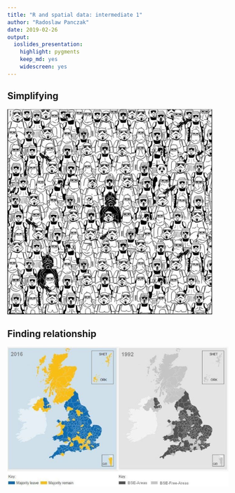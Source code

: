 ```yaml
---
title: "R and spatial data: intermediate 1"
author: "Radoslaw Panczak"
date: 2019-02-26
output: 
  ioslides_presentation: 
    highlight: pygments
    keep_md: yes
    widescreen: yes
---
```




## Simplifying 

![](./images/find_panda.png)


## Finding relationship 

![](./images/mad_cows.JPG)

